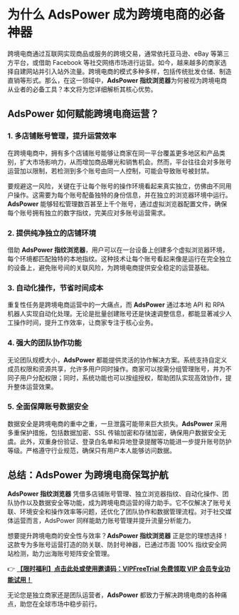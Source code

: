 # 为什么 AdsPower 成为跨境电商的必备神器

跨境电商通过互联网实现商品或服务的跨境交易，通常依托亚马逊、eBay 等第三方平台，或借助 Facebook 等社交网络市场进行运营。如今，越来越多的商家选择自建网站并引入站外流量。跨境电商的模式多种多样，包括传统批发仓储、制造直销等形式。那么，在这一领域中，**AdsPower 指纹浏览器**为何被视为跨境电商从业者的必备工具？本文将为您详细解析其核心优势。

## AdsPower 如何赋能跨境电商运营？

### 1. 多店铺账号管理，提升运营效率

在跨境电商中，拥有多个店铺账号能够让商家在同一平台覆盖更多地区和产品类别，扩大市场影响力，从而增加商品曝光和销售机会。然而，平台往往会对多账号运营加以限制，若检测到多个账号由同一人控制，可能会导致账号被封禁。

要规避这一风险，关键在于让每个账号的操作环境看起来真实独立，仿佛由不同用户操作。这需要为每个账号配备独特的身份信息，并在独立的浏览器环境中运行。**AdsPower** 能够轻松管理数百甚至上千个账号，通过虚拟浏览器配置文件，确保每个账号拥有独立的数字指纹，完美应对多账号运营需求。

### 2. 提供纯净独立的店铺环境

借助 **AdsPower 指纹浏览器**，用户可以在一台设备上创建多个虚拟浏览器环境，每个环境都匹配独特的本地指纹。这种技术让每个账号看起来像是运行在完全独立的设备上，避免账号间的关联风险，为跨境电商提供安全稳定的运营基础。

### 3. 自动化操作，节省时间成本

重复性任务是跨境电商运营中的一大痛点，而 **AdsPower** 通过本地 API 和 RPA 机器人实现自动化处理。无论是批量创建账号还是快速调整信息，都能显著减少人工操作时间，提升工作效率，让商家专注于核心业务。

### 4. 强大的团队协作功能

无论团队规模大小，**AdsPower** 都能提供灵活的协作解决方案。系统支持自定义成员权限和资源共享，允许多用户同时操作。商家可以按需分组管理账号，并为不同子用户分配权限；同时，系统功能也可以按组授权，帮助团队实现高效协作，提升整体运营效果。

### 5. 全面保障账号数据安全

数据安全是跨境电商的重中之重，一旦泄露可能带来巨大损失。**AdsPower** 采用多重保护措施，包括数据加密、SSL 传输加密和存储加密，确保用户数据安全无虞。此外，双重身份验证、登录白名单和异地登录提醒等功能进一步提升账号防护等级。严格遵守行业规范，确保只有用户本人能够访问数据。

## 总结：AdsPower 为跨境电商保驾护航

**AdsPower 指纹浏览器** 凭借多店铺账号管理、独立浏览器指纹、自动化操作、团队协作以及数据安全等功能，成为跨境电商运营的得力助手。它不仅解决了账号关联、环境安全和操作效率等问题，还优化了团队协作和数据管理流程。对于社交媒体运营而言，AdsPower 同样能助力账号管理并提升流量分析能力。

想要提升跨境电商的安全性与效率？**AdsPower 指纹浏览器** 正是您的理想选择！这款专为多账号运营打造的防关联、防封号神器，已通过市面 100% 指纹安全网站检测，助力出海账号矩阵安全管理。

👉 **[【限时福利】点击此处或使用邀请码：VIPFreeTrial 免费领取 VIP 会员专业功能试用！](https://bit.ly/adspower_free)**

无论您是独立商家还是团队运营者，**AdsPower** 都致力于解决跨境电商的各种痛点，助您在全球市场中稳步前行。